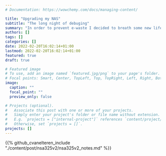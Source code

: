 ```yaml
---
# Documentation: https://wowchemy.com/docs/managing-content/

title: "Upgrading my NAS"
subtitle: "The long night of debuging"
summary: "In order to prevent e-waste I decided to breath some new life in my old NAS"
authors: []
tags: []
categories: []
date: 2022-02-20T16:02:14+01:00
lastmod: 2022-02-20T16:02:14+01:00
featured: true
draft: true

# Featured image
# To use, add an image named `featured.jpg/png` to your page's folder.
# Focal points: Smart, Center, TopLeft, Top, TopRight, Left, Right, BottomLeft, Bottom, BottomRight.
image:
  caption: ""
  focal_point: ""
  preview_only: false

# Projects (optional).
#   Associate this post with one or more of your projects.
#   Simply enter your project's folder or file name without extension.
#   E.g. `projects = ["internal-project"]` references `content/project/deep-learning/index.md`.
#   Otherwise, set `projects = []`.
projects: []
---
```


{{% github_cvanelteren_include "./content/post/nsa325v2/nsa325v2_notes.md" %}}

